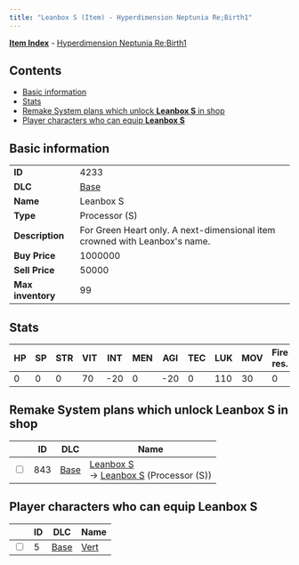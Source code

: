 ```yaml
---
title: "Leanbox S (Item) - Hyperdimension Neptunia Re;Birth1"
---
```


[**Item Index**](/neptunia/rb1/item/index.html) - [Hyperdimension Neptunia Re;Birth1](/neptunia/rb1)

## Contents

- [Basic information](#basic-information)
- [Stats](#stats)
- [Remake System plans which unlock **Leanbox S** in shop](#remake-system-plans-which-unlock-leanbox-s-in-shop)
- [Player characters who can equip **Leanbox S**](#player-characters-who-can-equip-leanbox-s)

## Basic information

|   |   |
| -- | -- |
| **ID** | 4233 |
| **DLC** | [Base](/neptunia/rb1/dlc/1-base.html) |
| **Name** | Leanbox S |
| **Type** | Processor (S) |
| **Description** | For Green Heart only. A next-dimensional item crowned with Leanbox's name. |
| **Buy Price** | 1000000 |
| **Sell Price** | 50000 |
| **Max inventory** | 99 |


## Stats

| HP | SP | STR | VIT | INT | MEN | AGI | TEC | LUK | MOV | Fire res. | Ice res. | Wind res. | Lightning res. |
| -- | -- | --- | --- | --- | --- | --- | --- | --- | --- | --------- | -------- | --------- | -------------- |
| 0 | 0 | 0 | 70 | -20 | 0 | -20 | 0 | 110 | 30 | 0 | 0 | 5 | 0 |


## Remake System plans which unlock **Leanbox S** in shop

|    | ID | DLC | Name |
| -- | -- | --- | ---- |
| <input type="checkbox" id="rb1-remake-1-843" class="trackbox" /> | 843 | [Base](/neptunia/rb1/dlc/1-base.html) | [Leanbox S](/neptunia/rb1/remake/1-843-leanbox-s.html)<br /> → [Leanbox S](/neptunia/rb1/item/1-4233-leanbox-s.html) (Processor (S)) |


## Player characters who can equip **Leanbox S**

|    | ID | DLC | Name |
| -- | -- | --- | ---- |
| <input type="checkbox" id="rb1-player-1-5" class="trackbox" /> | 5 | [Base](/neptunia/rb1/dlc/1-base.html) | [Vert](/neptunia/rb1/player/1-5-vert.html) |
